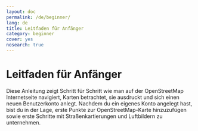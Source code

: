 ```yaml
---
layout: doc
permalink: /de/beginner/
lang: de
title: Leitfaden für Anfänger
category: beginner
cover: yes
nosearch: true
---
```


Leitfaden für Anfänger
======================
Diese Anleitung zeigt Schritt für Schritt wie man auf der OpenStreetMap Internetseite navigiert, Karten betrachtet, sie ausdruckt und sich einen neuen Benutzerkonto anlegt. Nachdem du ein eigenes Konto angelegt hast, bist du in der Lage, erste Punkte zur OpenStreetMap-Karte hinzuzufügen sowie erste Schritte mit Straßenkartierungen und Luftbildern zu unternehmen.
